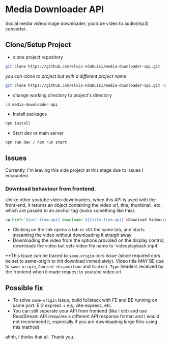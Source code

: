 # Media Downloader API

Social media video/image downloader, youtube video to audio(mp3) converter.

## Clone/Setup Project

- clone project repository
```bash
git clone https://github.com/elvis-ndubuisi/media-downloader-api.git 
```
_you can clone to project but with a different project name_
```bash
git clone https://github.com/elvis-ndubuisi/media-downloader-api.git <custonName-if-you-do-not-want-media-download-api-as-projectName>
```

- change working directory to project's directory

```bash
cd media-downloader-api
```

- Install packages

```bash
npm install
```

- Start dev or main server

```base
npm run dev / npm run start
```

## Issues

Currently, I'm leaving this side project at this stage due to issues I encounted.

### **Download behaviour from frontend.**

Unlike other youtube video downloaders, when this API is used with the front-end, it returns an object containing the video url, title, thumbnail, etc.
which are passed to an anchor tag (looks something like this).

```html
<a href=`${url-from-api} download=`${title-from-api}`>Download Video</a>
```
- Clicking on the link opens a tab or still the same tab, and starts streaming the video without downloading it straigh away
- Downloading the video from the options provided on the display control, downloads the video but sets video file name to 'videoplayback.mp4'

**This issue can be traced to `same-origin` cors issue (since <a download></a> required cors be set to same-origin to init download immediately). Video title MAY BE due to `same-origin`, `Content-disposition` and `Content-Type` headers received by the frontend when it made request to youtube video url.

## Possible fix

- To solve `same-origin` issue, build fullstack with FE and BE running on same port. E.G express + ejs, vite-express, etc.
- You can still seperate your API from frontend (like I did) and use ReadStream API (requires a different API response format and I would not recommend it, especially if you are downloading large files using this method)

ahhh, I thinks that all. Thank you.
